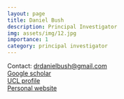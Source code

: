 ```yaml
---
layout: page
title: Daniel Bush
description: Principal Investigator
img: assets/img/12.jpg
importance: 1
category: principal investigator
---
```


Contact: [drdanielbush@gmail.com](mailto:drdanielbush@gmail.com)  
[Google scholar](https://scholar.google.com/citations?user=mzz-3lEAAAAJ&hl=en)  
[UCL profile](https://iris.ucl.ac.uk/iris/browse/profile?upi=DBUSH99)  
[Personal website](http://danbush.co.uk/)
